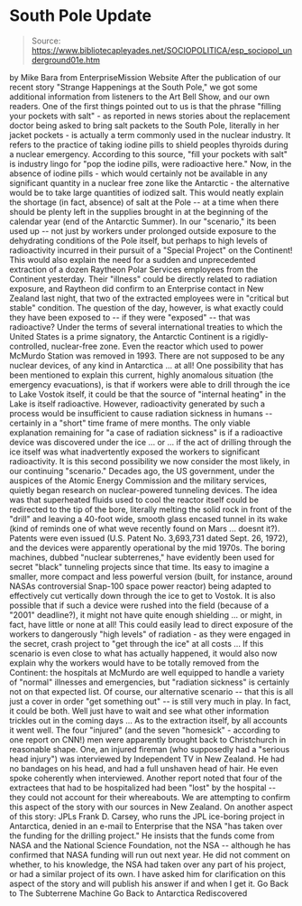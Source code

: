 # South Pole Update

> Source: https://www.bibliotecapleyades.net/SOCIOPOLITICA/esp_sociopol_underground01e.htm

by Mike Bara
from EnterpriseMission Website
After the publication of our recent story "Strange Happenings at the South Pole," we got some additional information from listeners to the Art Bell Show, and our own readers.
One of the first things pointed out to us is that the phrase "filling your pockets with salt" - as reported in news stories about the replacement doctor being asked to bring salt packets to the South Pole, literally in her jacket pockets - is actually a term commonly used in the nuclear industry. It refers to the practice of taking iodine pills to shield peoples thyroids during a nuclear emergency.
According to this source, "fill your pockets with salt" is industry lingo for "pop the iodine pills, were radioactive here."
Now, in the absence of iodine pills - which would certainly not be available in any significant quantity in a nuclear free zone like the Antarctic - the alternative would be to take large quantities of iodized salt.
This would neatly explain the shortage (in fact, absence) of salt at the Pole -- at a time when there should be plenty left in the supplies brought in at the beginning of the calendar year (end of the Antarctic Summer). In our "scenario," its been used up -- not just by workers under prolonged outside exposure to the dehydrating conditions of the Pole itself, but perhaps to high levels of radioactivity incurred in their pursuit of a "Special Project" on the Continent! This would also explain the need for a sudden and unprecedented extraction of a dozen Raytheon Polar Services employees from the Continent yesterday. Their "illness" could be directly related to radiation exposure, and Raytheon did confirm to an Enterprise contact in New Zealand last night, that two of the extracted employees were in "critical but stable" condition. The question of the day, however, is what exactly could they have been exposed to -- if they were "exposed" -- that was radioactive? Under the terms of several international treaties to which the United States is a prime signatory, the Antarctic Continent is a rigidly-controlled, nuclear-free zone. Even the reactor which used to power McMurdo Station was removed in 1993. There are not supposed to be any nuclear devices, of any kind in Antarctica ... at all! One possibility that has been mentioned to explain this current, highly anomalous situation (the emergency evacuations), is that if workers were able to drill through the ice to Lake Vostok itself, it could be that the source of "internal heating" in the Lake is itself radioactive. However, radioactivity generated by such a process would be insufficient to cause radiation sickness in humans -- certainly in a "short" time frame of mere months. The only viable explanation remaining for "a case of radiation sickness" is if a radioactive device was discovered under the ice ... or ... if the act of drilling through the ice itself was what inadvertently exposed the workers to significant radioactivity.
It is this second possibility we now consider the most likely, in our continuing "scenario."
Decades ago, the US government, under the auspices of the Atomic Energy Commission and the military services, quietly began research on nuclear-powered tunneling devices.
The idea was that superheated fluids used to cool the reactor itself could be redirected to the tip of the bore, literally melting the solid rock in front of the "drill" and leaving a 40-foot wide, smooth glass encased tunnel in its wake (kind of reminds one of what weve recently found on Mars ... doesnt it?).
Patents were even issued (U.S. Patent No. 3,693,731 dated Sept. 26, 1972), and the devices were apparently operational by the mid 1970s. The boring machines, dubbed "nuclear subterrenes," have evidently been used for secret "black" tunneling projects since that time.
Its easy to imagine a smaller, more compact and less powerful version (built, for instance, around NASAs controversial Snap-100 space power reactor) being adapted to effectively cut vertically down through the ice to get to Vostok. It is also possible that if such a device were rushed into the field (because of a "2001" deadline?), it might not have quite enough shielding ... or might, in fact, have little or none at all! This could easily lead to direct exposure of the workers to dangerously "high levels" of radiation - as they were engaged in the secret, crash project to "get through the ice" at all costs ... If this scenario is even close to what has actually happened, it would also now explain why the workers would have to be totally removed from the Continent: the hospitals at McMurdo are well equipped to handle a variety of "normal" illnesses and emergencies, but "radiation sickness" is certainly not on that expected list. Of course, our alternative scenario -- that this is all just a cover in order "get something out" -- is still very much in play. In fact, it could be both. Well just have to wait and see what other information trickles out in the coming days ... As to the extraction itself, by all accounts it went well. The four "injured" (and the seven "homesick" - according to one report on CNN!) men were apparently brought back to Christchurch in reasonable shape. One, an injured fireman (who supposedly had a "serious head injury") was interviewed by Independent TV in New Zealand.
He had no bandages on his head, and had a full unshaven head of hair. He even spoke coherently when interviewed. Another report noted that four of the extractees that had to be hospitalized had been "lost" by the hospital -- they could not account for their whereabouts. We are attempting to confirm this aspect of the story with our sources in New Zealand. On another aspect of this story: JPLs Frank D. Carsey, who runs the JPL ice-boring project in Antarctica, denied in an e-mail to Enterprise that the NSA "has taken over the funding for the drilling project." He insists that the funds come from NASA and the National Science Foundation, not the NSA -- although he has confirmed that NASA funding will run out next year.
He did not comment on whether, to his knowledge, the NSA had taken over any part of his project, or had a similar project of its own.
I have asked him for clarification on this aspect of the story and will publish his answer if and when I get it.
Go Back to The Subterrene Machine
Go Back to Antarctica Rediscovered
